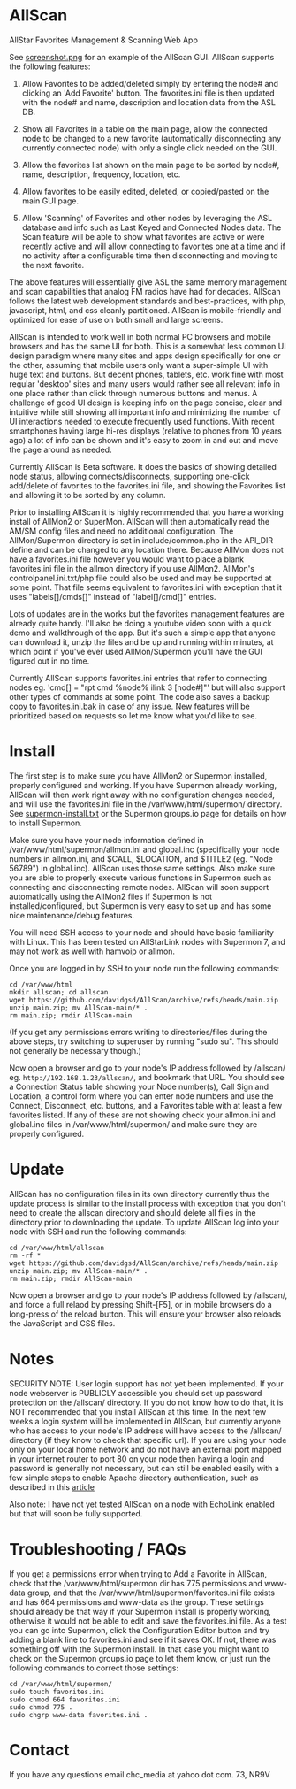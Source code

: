 # AllScan
AllStar Favorites Management &amp; Scanning Web App

See [screenshot.png](https://github.com/davidgsd/AllScan/blob/main/screenshot.png) for an example of the AllScan GUI. AllScan supports the following features:

1. Allow Favorites to be added/deleted simply by entering the node# and clicking an 'Add Favorite' button. The favorites.ini file is then updated with the node# and name, description and location data from the ASL DB.

2. Show all Favorites in a table on the main page, allow the connected node to be changed to a new favorite (automatically disconnecting any currently connected node) with only a single click needed on the GUI.

3. Allow the favorites list shown on the main page to be sorted by node#, name, description, frequency, location, etc.

4. Allow favorites to be easily edited, deleted, or copied/pasted on the main GUI page.

5. Allow 'Scanning' of Favorites and other nodes by leveraging the ASL database and info such as Last Keyed and Connected Nodes data. The Scan feature will be able to show what favorites are active or were recently active and will allow connecting to favorites one at a time and if no activity after a configurable time then disconnecting and moving to the next favorite.

The above features will essentially give ASL the same memory management and scan capabilities that analog FM radios have had for decades. AllScan follows the latest web development standards and best-practices, with php, javascript, html, and css cleanly partitioned. AllScan is mobile-friendly and optimized for ease of use on both small and large screens.

AllScan is intended to work well in both normal PC browsers and mobile browsers and has the same UI for both. This is a somewhat less common UI design paradigm where many sites and apps design specifically for one or the other, assuming that mobile users only want a super-simple UI with huge text and buttons. But decent phones, tablets, etc. work fine with most regular 'desktop' sites and many users would rather see all relevant info in one place rather than click through numerous buttons and menus. A challenge of good UI design is keeping info on the page concise, clear and intuitive while still showing all important info and minimizing the number of UI interactions needed to execute frequently used functions. With recent smartphones having large hi-res displays (relative to phones from 10 years ago) a lot of info can be shown and it's easy to zoom in and out and move the page around as needed.

Currently AllScan is Beta software. It does the basics of showing detailed node status, allowing connects/disconnects, supporting one-click add/delete of favorites to the favorites.ini file, and showing the Favorites list and allowing it to be sorted by any column.

Prior to installing AllScan it is highly recommended that you have a working install of AllMon2 or SuperMon. AllScan will then automatically read the AM/SM config files and need no additional configuration. The AllMon/Supermon directory is set in include/common.php in the API_DIR define and can be changed to any location there. Because AllMon does not have a favorites.ini file however you would want to place a blank favorites.ini file in the allmon directory if you use AllMon2. AllMon's controlpanel.ini.txt/php file could also be used and may be supported at some point. That file seems equivalent to favorites.ini with exception that it uses "labels[]/cmds[]" instead of "label[]/cmd[]" entries.

Lots of updates are in the works but the favorites management features are already quite handy. I'll also be doing a youtube video soon with a quick demo and walkthrough of the app. But it's such a simple app that anyone can download it, unzip the files and be up and running within minutes, at which point if you've ever used AllMon/Supermon you'll have the GUI figured out in no time.

Currently AllScan supports favorites.ini entries that refer to connecting nodes eg. 'cmd[] = "rpt cmd %node% ilink 3 [node#]"' but will also support other types of commands at some point. The code also saves a backup copy to favorites.ini.bak in case of any issue. New features will be prioritized based on requests so let me know what you'd like to see.

# Install
The first step is to make sure you have AllMon2 or Supermon installed, properly configured and working. If you have Supermon already working, AllScan will then work right away with no configuration changes needed, and will use the favorites.ini file in the /var/www/html/supermon/ directory. See [supermon-install.txt](https://github.com/davidgsd/AllScan/blob/main/supermon-install.txt) or the Supermon groups.io page for details on how to install Supermon.

Make sure you have your node information defined in /var/www/html/supermon/allmon.ini and global.inc (specifically your node numbers in allmon.ini, and $CALL, $LOCATION, and $TITLE2 (eg. "Node 56789") in global.inc). AllScan uses those same settings. Also make sure you are able to properly execute various functions in Supermon such as connecting and disconnecting remote nodes. AllScan will soon support automatically using the AllMon2 files if Supermon is not installed/configured, but Supermon is very easy to set up and has some nice maintenance/debug features.

You will need SSH access to your node and should have basic familiarity with Linux. This has been tested on AllStarLink nodes with Supermon 7, and may not work as well with hamvoip or allmon.

Once you are logged in by SSH to your node run the following commands:

	cd /var/www/html
	mkdir allscan; cd allscan
	wget https://github.com/davidgsd/AllScan/archive/refs/heads/main.zip
	unzip main.zip; mv AllScan-main/* .
	rm main.zip; rmdir AllScan-main

(If you get any permissions errors writing to directories/files during the above steps, try switching to superuser by running "sudo su". This should not generally be necessary though.)

Now open a browser and go to your node's IP address followed by /allscan/ eg. `http://192.168.1.23/allscan/`, and bookmark that URL. You should see a Connection Status table showing your Node number(s), Call Sign and Location, a control form where you can enter node numbers and use the Connect, Disconnect, etc. buttons, and a Favorites table with at least a few favorites listed. If any of these are not showing check your allmon.ini and global.inc files in /var/www/html/supermon/ and make sure they are properly configured.

# Update
AllScan has no configuration files in its own directory currently thus the update process is similar to the install process with exception that you don't need to create the allscan directory and should delete all files in the directory prior to downloading the update. To update AllScan log into your node with SSH and run the following commands:

	cd /var/www/html/allscan
	rm -rf *
	wget https://github.com/davidgsd/AllScan/archive/refs/heads/main.zip
	unzip main.zip; mv AllScan-main/* .
	rm main.zip; rmdir AllScan-main

Now open a browser and go to your node's IP address followed by /allscan/, and force a full relaod by pressing Shift-[F5], or in mobile browsers do a long-press of the reload button. This will ensure your browser also reloads the JavaScript and CSS files.

# Notes
SECURITY NOTE: User login support has not yet been implemented. If your node webserver is PUBLICLY accessible you should set up password protection on the /allscan/ directory. If you do not know how to do that, it is NOT recommended that you install AllScan at this time. In the next few weeks a login system will be implemented in AllScan, but currently anyone who has access to your node's IP address will have access to the /allscan/ directory (if they know to check that specific url). If you are using your node only on your local home network and do not have an external port mapped in your internet router to port 80 on your node then having a login and password is generally not necessary, but can still be enabled easily with a few simple steps to enable Apache directory authentication, such as described in this [article](https://www.digitalocean.com/community/tutorials/how-to-set-up-password-authentication-with-apache-on-ubuntu-20-04)

Also note: I have not yet tested AllScan on a node with EchoLink enabled but that will soon be fully supported.

# Troubleshooting / FAQs
If you get a permissions error when trying to Add a Favorite in AllScan, check that the /var/www/html/supermon dir has 775 permissions and www-data group, and that the /var/www/html/supermon/favorites.ini file exists and has 664 permissions and www-data as the group. These settings should already be that way if your Supermon install is properly working, otherwise it would not be able to edit and save the favorites.ini file. As a test you can go into Supermon, click the Configuration Editor button and try adding a blank line to favorites.ini and see if it saves OK. If not, there was something off with the Supermon install. In that case you might want to check on the Supermon groups.io page to let them know, or just run the following commands to correct those settings:

	cd /var/www/html/supermon/
	sudo touch favorites.ini
	sudo chmod 664 favorites.ini
	sudo chmod 775 .
	sudo chgrp www-data favorites.ini .
	
# Contact
If you have any questions email chc_media at yahoo dot com. 73, NR9V

